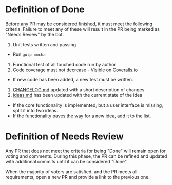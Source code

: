# Definition of Done

Before any PR may be considered finished, it must meet the following criteria. Failure to meet any of these will result in the PR being marked as "Needs Review" by the bot.

1. Unit tests written and passing
  * Run `gulp mocha`
1. Functional test of all touched code run by author
1. Code coverage must not decrease - Visible on [Coveralls.io](https://coveralls.io/r/botwillacceptanything/botwillacceptanything)
  * If new code has been added, a new test must be written.
1. [CHANGELOG.md](https://github.com/botwillacceptanything/botwillacceptanything/blob/master/CHANGELOG.md) updated with a short description of changes
1. [ideas.md](https://github.com/botwillacceptanything/botwillacceptanything/blob/master/ideas.md) has been updated with the current state of the idea
  * If the core functionality is implemented, but a user interface is missing, split it into two ideas.
  * If the functionality paves the way for a new idea, add it to the list.

# Definition of Needs Review

Any PR that does not meet the criteria for being "Done" will remain open for voting and comments. During this phase, the PR can be refined and updated with additional commits until it can be considered "Done".

When the majority of voters are satisfied, and the PR meets all requirements, open a new PR and provide a link to the previous one.
